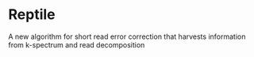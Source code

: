 # Reptile

A new algorithm for short read error correction that harvests information from k-spectrum and read decomposition
